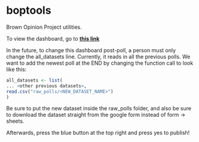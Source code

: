# boptools
Brown Opinion Project utilities.

To view the dashboard, go to **[this link](https://ashlab11.shinyapps.io/BOP_Crosstabs/)**

In the future, to change this dashboard post-poll, a person must only change the all_datasets line. Currently, it reads in all the previous polls. We want to add the newest poll at the END by changing the function call to look like this:

```r
all_datasets <- list(
... <other previous datasets>, 
read.csv("raw_polls/<NEW_DATASET_NAME>")
)
```

Be sure to put the new dataset inside the raw_polls folder, and also be sure to download the dataset straight from the google form instead of form -> sheets. 

Afterwards, press the blue button at the top right and press yes to publish!
